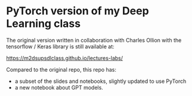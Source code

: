 # PyTorch version of my Deep Learning class

The original version written in collaboration with Charles Ollion with the tensorflow / Keras library
is still available at:

https://m2dsupsdlclass.github.io/lectures-labs/

Compared to the original repo, this repo has:

- a subset of the slides and notebooks, slightly updated to use PyTorch
- a new notebook about GPT models.
